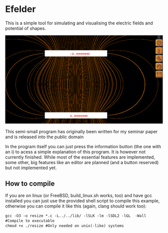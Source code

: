 # Efelder

This is a simple tool for simulating and visualising the electric fields and potential of shapes.

![screenshot](../../screenshots/efelder.png)

This semi-small program has originally been written for my seminar paper and is released into the public domain

In the program itself you can just press the information button (the one with an i) to acess a simple explanation of this program. It is however not currently finished. While most of the essential features are implemented, some other, big features like an editor are planned (and a button reserved) but not implemented yet.

## How to compile

If you are on linux (or FreeBSD, build_linux.sh works, too)  and have gcc installed you can just use the provided shell script to compile this example, otherwise you can compile it like this (again, clang should work too):


```
gcc -O3 -o resize *.c -L../../lib/ -lSLK -lm -lSDL2 -lGL  -Wall #Compile to executable
chmod +x ./resize #Only needed on unix(-like) systems
```
